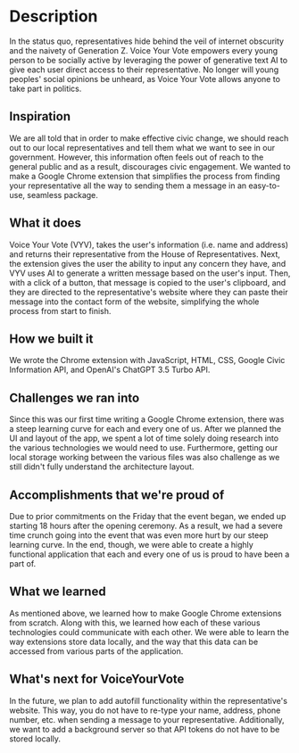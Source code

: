# Description
In the status quo, representatives hide behind the veil of internet obscurity and the naivety of Generation Z. Voice Your Vote empowers every young person to be socially active by leveraging the power of generative text AI to give each user direct access to their representative. No longer will young peoples' social opinions be unheard, as Voice Your Vote allows anyone to take part in politics.

## Inspiration
We are all told that in order to make effective civic change, we should reach out to our local representatives and tell them what we want to see in our government. However, this information often feels out of reach to the general public and as a result, discourages civic engagement. We wanted to make a Google Chrome extension that simplifies the process from finding your representative all the way to sending them a message in an easy-to-use, seamless package.

## What it does
Voice Your Vote (VYV),  takes the user's information (i.e. name and address) and returns their representative from the House of Representatives. Next, the extension gives the user the ability to input any concern they have, and VYV uses AI to generate a written message based on the user's input. Then, with a click of a button, that message is copied to the user's clipboard, and they are directed to the representative's website where they can paste their message into the contact form of the website, simplifying the whole process from start to finish.

## How we built it
We wrote the Chrome extension with JavaScript, HTML, CSS, Google Civic Information API, and OpenAI's ChatGPT 3.5 Turbo API.

## Challenges we ran into
Since this was our first time writing a Google Chrome extension, there was a steep learning curve for each and every one of us. After we planned the UI and layout of the app, we spent a lot of time solely doing research into the various technologies we would need to use. Furthermore, getting our local storage working between the various files was also challenge as we still didn't fully understand the architecture layout.

## Accomplishments that we're proud of
Due to prior commitments on the Friday that the event began, we ended up starting 18 hours after the opening ceremony. As a result, we had a severe time crunch going into the event that was even more hurt by our steep learning curve. In the end, though, we were able to create a highly functional application that each and every one of us is proud to have been a part of.

## What we learned
As mentioned above, we learned how to make Google Chrome extensions from scratch. Along with this, we learned how each of these various technologies could communicate with each other. We were able to learn the way extensions store data locally, and the way that this data can be accessed from various parts of the application.


## What's next for VoiceYourVote
In the future, we plan to add autofill functionality within the representative's website. This way, you do not have to re-type your name, address, phone number, etc. when sending a message to your representative. Additionally, we want to add a background server so that API tokens do not have to be stored locally. 
